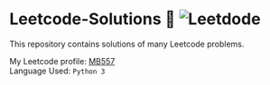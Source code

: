 # Leetcode-Solutions :dart: ![Leetdode](https://camo.githubusercontent.com/1779bfec2c59705e55f1c943fa7ca4e75c7c56f6/68747470733a2f2f696d672e736869656c64732e696f2f62616467652f2533452d4c656574636f64652d626c75652e737667)

This repository contains solutions of many Leetcode problems.

My Leetcode profile: [MB557](leetcode.com/mb557x/) <br>
Language Used: ```Python 3```
